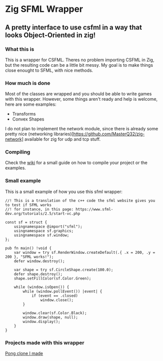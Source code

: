 # Zig SFML Wrapper

## A pretty interface to use csfml in a way that looks Object-Oriented in zig!

### What this is

This is a wrapper for CSFML. Theres no problem importing CSFML in Zig, but the resulting code can be a little bit messy.
My goal is to make things close enought to SFML, with nice methods.

### How much is done

Most of the classes are wrapped and you should be able to write games with this wrapper. However, some things aren't ready and help is welcome, here are some examples:

- Transforms
- Convex Shapes

I do not plan to implement the network module, since there is already some pretty nice (networking libraries)[https://github.com/MasterQ32/zig-network] available for zig for udp and tcp stuff.

### Compiling

Check the [wiki](../../wiki) for a small guide on how to compile your project or the examples.

### Small example

This is a small example of how you use this sfml wrapper:

```zig
//! This is a translation of the c++ code the sfml website gives you to test if SFML works
//! for instance, in this page: https://www.sfml-dev.org/tutorials/2.5/start-vc.php

const sf = struct {
    usingnamespace @import("sfml");
    usingnamespace sf.graphics;
    usingnamespace sf.window;
};

pub fn main() !void {
    var window = try sf.RenderWindow.createDefault(.{ .x = 200, .y = 200 }, "SFML works!");
    defer window.destroy();

    var shape = try sf.CircleShape.create(100.0);
    defer shape.destroy();
    shape.setFillColor(sf.Color.Green);

    while (window.isOpen()) {
        while (window.pollEvent()) |event| {
            if (event == .closed)
                window.close();
        }

        window.clear(sf.Color.Black);
        window.draw(shape, null);
        window.display();
    }
}
```

### Projects made with this wrapper

[Pong clone I made](https://github.com/Guigui220D/sfml-pong-zig)
